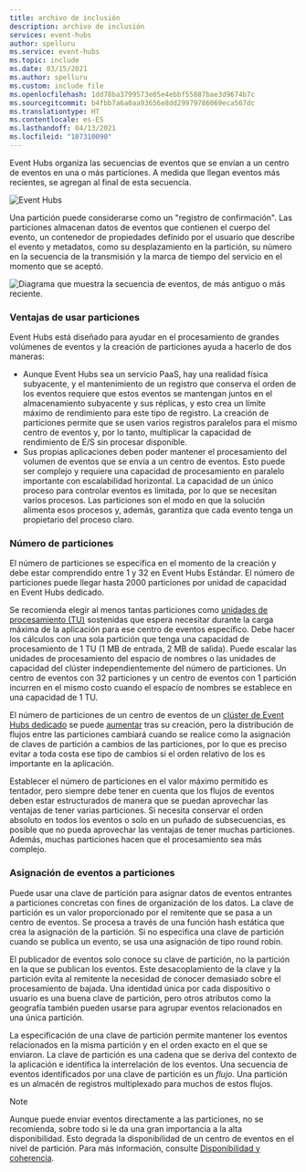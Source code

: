 ```yaml
---
title: archivo de inclusión
description: archivo de inclusión
services: event-hubs
author: spelluru
ms.service: event-hubs
ms.topic: include
ms.date: 03/15/2021
ms.author: spelluru
ms.custom: include file
ms.openlocfilehash: 1dd78ba3799573e05e4ebbf55887bae3d9674b7c
ms.sourcegitcommit: b4fbb7a6a0aa93656e8dd29979786069eca567dc
ms.translationtype: HT
ms.contentlocale: es-ES
ms.lasthandoff: 04/13/2021
ms.locfileid: "107310090"
---
```

Event Hubs organiza las secuencias de eventos que se envían a un centro de eventos en una o más particiones. A medida que llegan eventos más recientes, se agregan al final de esta secuencia. 

![Event Hubs](./media/event-hubs-partitions/multiple-partitions.png)

Una partición puede considerarse como un "registro de confirmación". Las particiones almacenan datos de eventos que contienen el cuerpo del evento, un contenedor de propiedades definido por el usuario que describe el evento y metadatos, como su desplazamiento en la partición, su número en la secuencia de la transmisión y la marca de tiempo del servicio en el momento que se aceptó.

![Diagrama que muestra la secuencia de eventos, de más antiguo o más reciente.](./media/event-hubs-partitions/partition.png)

### <a name="advantages-of-using-partitions"></a>Ventajas de usar particiones
Event Hubs está diseñado para ayudar en el procesamiento de grandes volúmenes de eventos y la creación de particiones ayuda a hacerlo de dos maneras:

- Aunque Event Hubs sea un servicio PaaS, hay una realidad física subyacente, y el mantenimiento de un registro que conserva el orden de los eventos requiere que estos eventos se mantengan juntos en el almacenamiento subyacente y sus réplicas, y esto crea un límite máximo de rendimiento para este tipo de registro. La creación de particiones permite que se usen varios registros paralelos para el mismo centro de eventos y, por lo tanto, multiplicar la capacidad de rendimiento de E/S sin procesar disponible.
- Sus propias aplicaciones deben poder mantener el procesamiento del volumen de eventos que se envía a un centro de eventos. Esto puede ser complejo y requiere una capacidad de procesamiento en paralelo importante con escalabilidad horizontal. La capacidad de un único proceso para controlar eventos es limitada, por lo que se necesitan varios procesos. Las particiones son el modo en que la solución alimenta esos procesos y, además, garantiza que cada evento tenga un propietario del proceso claro. 

### <a name="number-of-partitions"></a>Número de particiones
El número de particiones se especifica en el momento de la creación y debe estar comprendido entre 1 y 32 en Event Hubs Estándar. El número de particiones puede llegar hasta 2000 particiones por unidad de capacidad en Event Hubs dedicado. 

Se recomienda elegir al menos tantas particiones como [unidades de procesamiento (TU)](../articles/event-hubs/event-hubs-faq.yml#what-are-event-hubs-throughput-units-) sostenidas que espera necesitar durante la carga máxima de la aplicación para ese centro de eventos específico. Debe hacer los cálculos con una sola partición que tenga una capacidad de procesamiento de 1 TU (1 MB de entrada, 2 MB de salida). Puede escalar las unidades de procesamiento del espacio de nombres o las unidades de capacidad del clúster independientemente del número de particiones. Un centro de eventos con 32 particiones y un centro de eventos con 1 partición incurren en el mismo costo cuando el espacio de nombres se establece en una capacidad de 1 TU. 

El número de particiones de un centro de eventos de un [clúster de Event Hubs dedicado](../articles/event-hubs/event-hubs-dedicated-overview.md) se puede [aumentar](../articles/event-hubs/dynamically-add-partitions.md) tras su creación, pero la distribución de flujos entre las particiones cambiará cuando se realice como la asignación de claves de partición a cambios de las particiones, por lo que es preciso evitar a toda costa ese tipo de cambios si el orden relativo de los es importante en la aplicación.

Establecer el número de particiones en el valor máximo permitido es tentador, pero siempre debe tener en cuenta que los flujos de eventos deben estar estructurados de manera que se puedan aprovechar las ventajas de tener varias particiones. Si necesita conservar el orden absoluto en todos los eventos o solo en un puñado de subsecuencias, es posible que no pueda aprovechar las ventajas de tener muchas particiones. Además, muchas particiones hacen que el procesamiento sea más complejo. 


### <a name="mapping-of-events-to-partitions"></a>Asignación de eventos a particiones
Puede usar una clave de partición para asignar datos de eventos entrantes a particiones concretas con fines de organización de los datos. La clave de partición es un valor proporcionado por el remitente que se pasa a un centro de eventos. Se procesa a través de una función hash estática que crea la asignación de la partición. Si no especifica una clave de partición cuando se publica un evento, se usa una asignación de tipo round robin.

El publicador de eventos solo conoce su clave de partición, no la partición en la que se publican los eventos. Este desacoplamiento de la clave y la partición evita al remitente la necesidad de conocer demasiado sobre el procesamiento de bajada. Una identidad única por cada dispositivo o usuario es una buena clave de partición, pero otros atributos como la geografía también pueden usarse para agrupar eventos relacionados en una única partición.

La especificación de una clave de partición permite mantener los eventos relacionados en la misma partición y en el orden exacto en el que se enviaron. La clave de partición es una cadena que se deriva del contexto de la aplicación e identifica la interrelación de los eventos. Una secuencia de eventos identificados por una clave de partición es un *flujo*. Una partición es un almacén de registros multiplexado para muchos de estos flujos. 

> [!NOTE]
> Aunque puede enviar eventos directamente a las particiones, no se recomienda, sobre todo si le da una gran importancia a la alta disponibilidad. Esto degrada la disponibilidad de un centro de eventos en el nivel de partición. Para más información, consulte [Disponibilidad y coherencia](../articles/event-hubs/event-hubs-availability-and-consistency.md).

